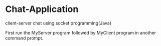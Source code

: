 # Chat-Application
client-server chat using socket programming(Java)


First run the MyServer program followed by MyClient program in another command prompt.
